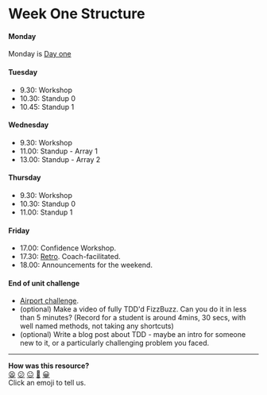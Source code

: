 # Week One Structure

#### Monday

Monday is [Day one](./day_one.md)

#### Tuesday

- 9.30: Workshop
- 10.30: Standup 0
- 10.45: Standup 1

#### Wednesday

- 9.30: Workshop
- 11.00: Standup - Array 1
- 13.00: Standup - Array 2

#### Thursday

- 9.30: Workshop
- 10.30: Standup 0
- 11.00: Standup 1

#### Friday

- 17.00: Confidence Workshop.
- 17.30: [Retro](https://github.com/makersacademy/course/blob/master/pills/student_retrospective.md). Coach-facilitated.
- 18.00: Announcements for the weekend.

#### End of unit challenge

- [Airport challenge](https://github.com/makersacademy/airport_challenge).
- (optional) Make a video of fully TDD'd FizzBuzz. Can you do it in less than 5 minutes? (Record for a student is around 4mins, 30 secs, with well named methods, not taking any shortcuts)
- (optional) Write a blog post about TDD - maybe an intro for someone new to it, or a particularly challenging problem you faced.

<!-- BEGIN GENERATED SECTION DO NOT EDIT -->

---

**How was this resource?**  
[😫](https://airtable.com/shrUJ3t7KLMqVRFKR?prefill_Repository=course&prefill_File=sequence/remote/week01.md&prefill_Sentiment=😫) [😕](https://airtable.com/shrUJ3t7KLMqVRFKR?prefill_Repository=course&prefill_File=sequence/remote/week01.md&prefill_Sentiment=😕) [😐](https://airtable.com/shrUJ3t7KLMqVRFKR?prefill_Repository=course&prefill_File=sequence/remote/week01.md&prefill_Sentiment=😐) [🙂](https://airtable.com/shrUJ3t7KLMqVRFKR?prefill_Repository=course&prefill_File=sequence/remote/week01.md&prefill_Sentiment=🙂) [😀](https://airtable.com/shrUJ3t7KLMqVRFKR?prefill_Repository=course&prefill_File=sequence/remote/week01.md&prefill_Sentiment=😀)  
Click an emoji to tell us.

<!-- END GENERATED SECTION DO NOT EDIT -->
